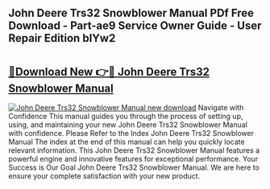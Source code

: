 ## John Deere Trs32 Snowblower Manual PDf Free Download - Part-ae9 Service Owner Guide - User Repair Edition bIYw2

# <h2><a href="http://bc96926.oget.top/?id=John+Deere+Trs32+Snowblower+Manual">🔗Download New 👉🔴 John Deere Trs32 Snowblower Manual</a></h2>

[![John Deere Trs32 Snowblower Manual new download](https://i.imgur.com/5g1atiW.png)](http://bc96926.oget.top/?id=John+Deere+Trs32+Snowblower+Manual)
Navigate with Confidence This manual guides you through the process of setting up, using, and maintaining your new John Deere Trs32 Snowblower Manual with confidence. Please Refer to the Index John Deere Trs32 Snowblower Manual The index at the end of this manual can help you quickly locate relevant information. This John Deere Trs32 Snowblower Manual features a powerful engine and innovative features for exceptional performance. Your Success is Our Goal John Deere Trs32 Snowblower Manual. We are here to ensure your complete satisfaction with your new product.
